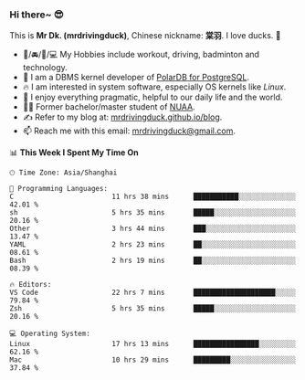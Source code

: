 ### Hi there~ 😎

This is **Mr Dk. (mrdrivingduck)**, Chinese nickname: **棠羽**. I love ducks. 🦆

- 💪/🚘/🏸/💻 My Hobbies include workout, driving, badminton and technology.
- 🍊 I am a DBMS kernel developer of [PolarDB for PostgreSQL](https://github.com/ApsaraDB/PolarDB-for-PostgreSQL).
- 🔥 I am interested in system software, especially OS kernels like *Linux*.
- 🔧 I enjoy everything pragmatic, helpful to our daily life and the world.
- 👨‍🎓 Former bachelor/master student of [NUAA](https://en.wikipedia.org/wiki/Nanjing_University_of_Aeronautics_and_Astronautics).
- ✍ Refer to my blog at: [mrdrivingduck.github.io/blog](https://mrdrivingduck.github.io/blog/).
- 📫 Reach me with this email: [mrdrivingduck@gmail.com](mailto:mrdrivingduck@gmail.com).

<!--START_SECTION:waka-->
📊 **This Week I Spent My Time On** 

```text
🕑︎ Time Zone: Asia/Shanghai

💬 Programming Languages: 
C                        11 hrs 38 mins      ███████████░░░░░░░░░░░░░░   42.01 % 
sh                       5 hrs 35 mins       █████░░░░░░░░░░░░░░░░░░░░   20.16 % 
Other                    3 hrs 44 mins       ███░░░░░░░░░░░░░░░░░░░░░░   13.47 % 
YAML                     2 hrs 23 mins       ██░░░░░░░░░░░░░░░░░░░░░░░   08.61 % 
Bash                     2 hrs 19 mins       ██░░░░░░░░░░░░░░░░░░░░░░░   08.39 % 

🔥 Editors: 
VS Code                  22 hrs 7 mins       ████████████████████░░░░░   79.84 % 
Zsh                      5 hrs 35 mins       █████░░░░░░░░░░░░░░░░░░░░   20.16 % 

💻 Operating System: 
Linux                    17 hrs 13 mins      ████████████████░░░░░░░░░   62.16 % 
Mac                      10 hrs 29 mins      █████████░░░░░░░░░░░░░░░░   37.84 % 
```


<!--END_SECTION:waka-->

<!-- ![Mr Dk.'s GitHub Stats](https://github-readme-stats.vercel.app/api?username=mrdrivingduck&count_private&show_icons=true&theme=buefy) -->

<!-- ![Most Used Languages](https://github-readme-stats.vercel.app/api/top-langs/?username=mrdrivingduck&exclude_repo=mips32-CPU,snort-tcp-socket&theme=buefy&layout=compact&langs_count=10) -->


<!--
**mrdrivingduck/mrdrivingduck** is a ✨ _special_ ✨ repository because its `README.md` (this file) appears on your GitHub profile.

Here are some ideas to get you started:

- 🔭 I’m currently working on ...
- 🌱 I’m currently learning ...
- 👯 I’m looking to collaborate on ...
- 🤔 I’m looking for help with ...
- 💬 Ask me about ...
- 📫 How to reach me: ...
- 😄 Pronouns: ...
- ⚡ Fun fact: ...
-->
